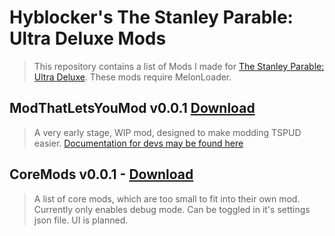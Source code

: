 # Hyblocker's The Stanley Parable: Ultra Deluxe Mods

> This repository contains a list of Mods I made for [The Stanley Parable: Ultra Deluxe](https://store.steampowered.com/app/1703340/The_Stanley_Parable_Ultra_Deluxe/). These mods require MelonLoader.

## ModThatLetsYouMod v0.0.1 [Download]()

> A very early stage, WIP mod, designed to make modding TSPUD easier. [Documentation for devs may be found here](https://github.com/hyblocker/TSPUD-Mods/blob/master/ModThatLetsYouMod-Docs.md)

## CoreMods v0.0.1 - [Download]()

> A list of core mods, which are too small to fit into their own mod. Currently only enables debug mode. Can be toggled in it's settings json file. UI is planned.